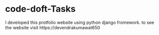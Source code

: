 # code-doft-Tasks
I developed this protfolio website using python django fromework. to see the website visit https://devendrakumawat650
